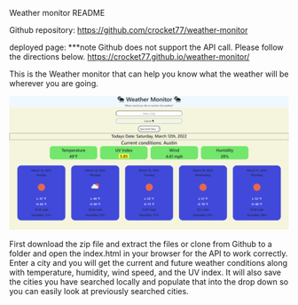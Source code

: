 Weather monitor README

Github repository:
https://github.com/crocket77/weather-monitor

deployed page: ***note Github does not support the API call. Please follow the directions below. 
https://crocket77.github.io/weather-monitor/

This is the Weather monitor that can help you know what the weather will be wherever you are going.

<img src=./assets/images/weather_monitor.png>

First download the zip file and extract the files or clone from Github to a folder and open the index.html in your browser for the API to work correctly.
Enter a city and you will get the current and future weather conditions along with temperature, humidity, wind speed, and the UV index. 
It will also save the cities you have searched locally and populate that into the drop down so you can easily look at previously searched cities. 







